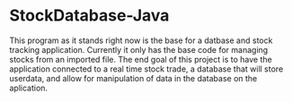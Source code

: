 # StockDatabase-Java
This program as it stands right now is the base for a datbase and stock tracking application.
Currently it only has the base code for managing stocks from an imported file.
The end goal of this project is to have the application connected to a real time stock trade,
a database that will store userdata, and allow for manipulation of data in the database on the aplication.
